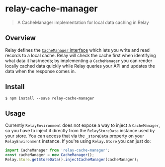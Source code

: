 # relay-cache-manager

> A CacheManager implementation for local data caching in Relay


## Overview

Relay defines the [`CacheManager` interface](https://github.com/facebook/relay/blob/master/src/tools/RelayTypes.js#L185-L198) which lets you write and read records to a local cache. Relay will
check the cache first when identifying what data it has/needs; by implementing a `CacheManager` you can render locally cached data quickly while Relay queries your API and updates the data when the response comes in.

## Install

```
$ npm install --save relay-cache-manager
```

## Usage

Currently `RelayEnvironment` does not expose a way to inject a `CacheManager`, so you have to inject it directly from the `RelayStoreData` instance used by your store. You can access that via the `_storeData` property on your `RelayEnvironment` instance. If you're using `Relay.Store` you can just do:

```js
import CacheManager from 'relay-cache-manager';
const cacheManager = new CacheManager();
Relay.Store.getStoreData().injectCacheManager(cacheManager);
```
